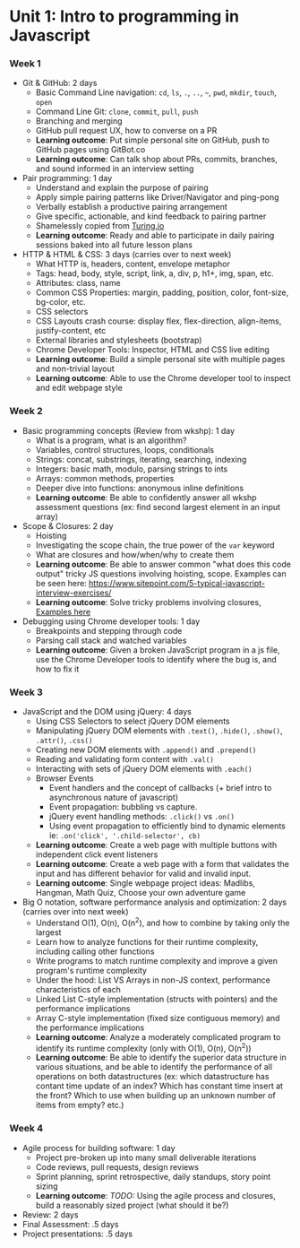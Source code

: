 # Unit 1: Intro to programming in Javascript


### Week 1

- Git & GitHub: 2 days
  - Basic Command Line navigation: `cd`, `ls`, `.`, `..`, `~`, `pwd`, `mkdir`, `touch`, `open`
  - Command Line Git: `clone`, `commit`, `pull`, `push`
  - Branching and merging
  - GitHub pull request UX, how to converse on a PR
  - **Learning outcome**: Put simple personal site on GitHub, push to GitHub pages using GitBot.co
  - **Learning outcome**: Can talk shop about PRs, commits, branches, and sound informed in an interview setting
- Pair programming: 1 day
  - Understand and explain the purpose of pairing
  - Apply simple pairing patterns like Driver/Navigator and ping-pong
  - Verbally establish a productive pairing arrangement
  - Give specific, actionable, and kind feedback to pairing partner
  - Shamelessly copied from [Turing.io](https://github.com/turingschool/lesson_plans/blob/master/ruby_01-object_oriented_programming_with_ruby/pairing_patterns.markdown)
  - **Learning outcome**: Ready and able to participate in daily pairing sessions baked into all future lesson plans
- HTTP & HTML & CSS: 3 days (carries over to next week)
  - What HTTP is, headers, content, envelope metaphor
  - Tags: head, body, style, script, link, a, div, p, h1+, img, span, etc.
  - Attributes: class, name
  - Common CSS Properties: margin, padding, position, color, font-size, bg-color, etc.
  - CSS selectors
  - CSS Layouts crash course: display flex, flex-direction, align-items, justify-content, etc
  - External libraries and stylesheets (bootstrap)
  - Chrome Developer Tools: Inspector, HTML and CSS live editing
  - **Learning outcome**: Build a simple personal site with multiple pages and non-trivial layout
  - **Learning outcome**: Able to use the Chrome developer tool to inspect and edit webpage style


### Week 2

- Basic programming concepts (Review from wkshp): 1 day
  - What is a program, what is an algorithm?
  - Variables, control structures, loops, conditionals
  - Strings: concat, substrings, iterating, searching, indexing
  - Integers: basic math, modulo, parsing strings to ints
  - Arrays: common methods, properties
  - Deeper dive into functions: anonymous inline definitions
  - **Learning outcome**: Be able to confidently answer all wkshp assessment questions (ex: find second largest element in an input array)
- Scope & Closures: 2 day
  - Hoisting
  - Investigating the scope chain, the true power of the `var` keyword
  - What are closures and how/when/why to create them
  - **Learning outcome**: Be able to answer common "what does this code output" tricky JS questions involving hoisting, scope. Examples can be seen here: https://www.sitepoint.com/5-typical-javascript-interview-exercises/ 
  - **Learning outcome**: Solve tricky problems involving closures, [Examples here](https://github.com/C4Q/ac-curriculum-web/tree/master/unit2-apis-and-advanced-javascript/closure-challenges.md)
- Debugging using Chrome developer tools: 1 day
  - Breakpoints and stepping through code
  - Parsing call stack and watched variables
  - **Learning outcome**: Given a broken JavaScript program in a js file, use the Chrome Developer tools to identify where the bug is, and how to fix it


### Week 3

- JavaScript and the DOM using jQuery: 4 days
  - Using CSS Selectors to select jQuery DOM elements
  - Manipulating jQuery DOM elements with `.text()`, `.hide()`, `.show()`, `.attr()`, `.css()`
  - Creating new DOM elements with `.append()` and `.prepend()`
  - Reading and validating form content with `.val()`
  - Interacting with sets of jQuery DOM elements with `.each()`
  - Browser Events
    - Event handlers and the concept of callbacks (+ brief intro to asynchronous nature of javascript)
    - Event propagation: bubbling vs capture.
    - jQuery event handling methods: `.click()` vs `.on()`
    - Using event propagation to efficiently bind to dynamic elements ie: `.on('click', '.child-selector', cb)`
  - **Learning outcome**: Create a web page with multiple buttons with independent click event listeners
  - **Learning outcome**: Create a web page with a form that validates the input and has different behavior for valid and invalid input.
  - **Learning outcome**: Single webpage project ideas: Madlibs, Hangman, Math Quiz, Choose your own adventure game
- Big O notation, software performance analysis and optimization: 2 days (carries over into next week)
  - Understand O(1), O(n), O(n<sup>2</sup>), and how to combine by taking only the largest
  - Learn how to analyze functions for their runtime complexity, including calling other functions
  - Write programs to match runtime complexity and improve a given program's runtime complexity
  - Under the hood: List VS Arrays in non-JS context, performance characteristics of each
  - Linked List C-style implementation (structs with pointers) and the performance implications
  - Array C-style implementation (fixed size contiguous memory) and the performance implications
  - **Learning outcome**: Analyze a moderately complicated program to identify its runtime complexity (only with O(1), O(n), O(n<sup>2</sup>))
  - **Learning outcome**: Be able to identify the superior data structure in various situations, and be able to identify the performance of all operations on both datastructures (ex: which datastructure has contant time update of an index? Which has constant time insert at the front? Which to use when building up an unknown number of items from empty? etc.)


### Week 4

- Agile process for building software: 1 day
  - Project pre-broken up into many small deliverable iterations
  - Code reviews, pull requests, design reviews
  - Sprint planning, sprint retrospective, daily standups, story point sizing
  - **Learning outcome**: *TODO:* Using the agile process and closures, build a reasonably sized project (what should it be?)
- Review: 2 days
- Final Assessment: .5 days
- Project presentations: .5 days

